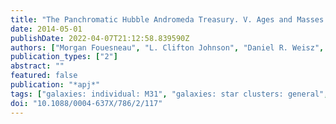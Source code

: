 ```yaml
---
title: "The Panchromatic Hubble Andromeda Treasury. V. Ages and Masses of the Year 1 Stellar Clusters"
date: 2014-05-01
publishDate: 2022-04-07T21:12:58.839590Z
authors: ["Morgan Fouesneau", "L. Clifton Johnson", "Daniel R. Weisz", "Julianne J. Dalcanton", "Eric F. Bell", "Luciana Bianchi", "Nelson Caldwell", "Dimitrios A. Gouliermis", "Puragra Guhathakurta", "Jason Kalirai", "Søren S. Larsen", "Hans-Walter Rix", "Anil C. Seth", "Evan D. Skillman", "Benjamin F. Williams"]
publication_types: ["2"]
abstract: ""
featured: false
publication: "*apj*"
tags: ["galaxies: individual: M31", "galaxies: star clusters: general", "methods: data analysis", "techniques: photometric", "Astrophysics - Astrophysics of Galaxies"]
doi: "10.1088/0004-637X/786/2/117"
---
```


